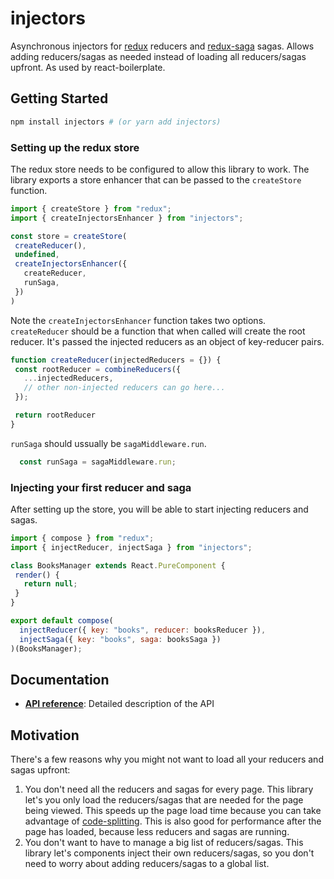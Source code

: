 # injectors
Asynchronous injectors for [redux](https://redux.js.org/) reducers and [redux-saga](https://redux-saga.js.org/) sagas. Allows adding reducers/sagas as needed instead of loading all reducers/sagas upfront. As used by react-boilerplate.

## Getting Started
```bash
npm install injectors # (or yarn add injectors)
```

### Setting up the redux store
The redux store needs to be configured to allow this library to work. The library exports a store enhancer that can be passed to the `createStore` function.
```js
import { createStore } from "redux";
import { createInjectorsEnhancer } from "injectors";

const store = createStore(
 createReducer(),
 undefined,
 createInjectorsEnhancer({
   createReducer,
   runSaga,
 })
)
```

Note the `createInjectorsEnhancer` function takes two options. `createReducer` should be a function that when called will create the root reducer. It's passed the injected reducers as an object of key-reducer pairs.

```js
function createReducer(injectedReducers = {}) {
 const rootReducer = combineReducers({
   ...injectedReducers,
   // other non-injected reducers can go here...
 });

 return rootReducer
}
```

`runSaga` should ussually be `sagaMiddleware.run`. 

```js
  const runSaga = sagaMiddleware.run;
```

### Injecting your first reducer and saga
After setting up the store, you will be able to start injecting reducers and sagas.
```js
import { compose } from "redux";
import { injectReducer, injectSaga } from "injectors";

class BooksManager extends React.PureComponent {
 render() {
   return null;
 }
}

export default compose(
  injectReducer({ key: "books", reducer: booksReducer }),
  injectSaga({ key: "books", saga: booksSaga })
)(BooksManager);

```

## Documentation
- [**API reference**](docs/api.md): Detailed description of the API

## Motivation
There's a few reasons why you might not want to load all your reducers and sagas upfront:
1. You don't need all the reducers and sagas for every page. This library let's you only load the reducers/sagas that are needed for the page being viewed. This speeds up the page load time because you can take advantage of [code-splitting](https://webpack.js.org/guides/code-splitting/).  This is also good for performance after the page has loaded, because less reducers and sagas are running. 
2. You don't want to have to manage a big list of reducers/sagas. This library let's components inject their own reducers/sagas, so you don't need to worry about adding reducers/sagas to a global list.
